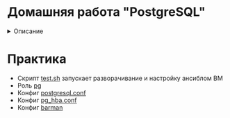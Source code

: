 # Домашняя работа "PostgreSQL"

<details>
<summary>Описание</summary>

настроить hot_standby репликацию с использованием слотов  
настроить правильное резервное копирование  
Для сдачи работы присылаем ссылку на репозиторий, в котором должны обязательно быть  
Vagranfile (2 машины)  
плейбук Ansible  
конфигурационные файлы postgresql.conf, pg_hba.conf  
конфиг barman, либо скрипт резервного копирования.  

</details>


# Практика

+ Скрипт [test.sh](test.sh) запускает разворачивание и настройку ансиблом ВМ 
+ Роль [pg](roles/pg/) 
+ Конфиг [postgresql.conf](/roles/pg/files/postgresql.conf)    
+ Конфиг [pg_hba.conf ](/roles/pg/files/pg_hba.conf)  
+ Конфиг [barman ](/roles/pg/files/barman.conf) 